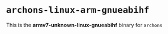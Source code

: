 # `archons-linux-arm-gnueabihf`

This is the **armv7-unknown-linux-gnueabihf** binary for `archons`
